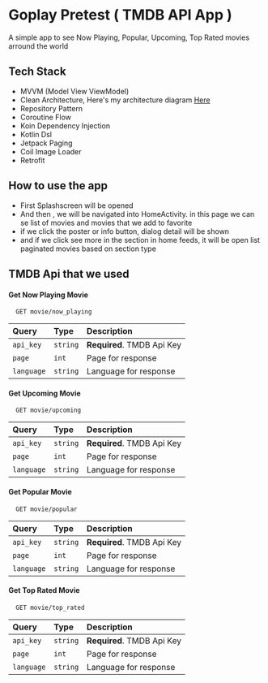 
# Goplay Pretest ( TMDB API App )

A simple app to see Now Playing, Popular, Upcoming, Top Rated movies arround the world


## Tech Stack

- MVVM (Model View ViewModel)
- Clean Architecture, Here's my architecture diagram [Here](https://drive.google.com/file/d/1y9azri0VDsVBlC-cX8d601g8u4mlwc0j/view?usp=sharing)
- Repository Pattern
- Coroutine Flow
- Koin Dependency Injection
- Kotlin Dsl
- Jetpack Paging
- Coil Image Loader
- Retrofit

## How to use the app

- First Splashscreen will be opened
- And then , we will be navigated into HomeActivity. in this page we can se list of movies and movies that we add to favorite
- if we click the poster or info button, dialog detail will be shown
- and if we click see more in the section in home feeds, it will be open list paginated movies based on section type

## TMDB Api that we used

#### Get Now Playing Movie

```http
  GET movie/now_playing
```

| Query | Type     | Description                |
| :-------- | :------- | :------------------------- |
| `api_key` | `string` | **Required**. TMDB Api Key   |
| `page` | `int` |  Page for response  |
| `language` | `string` | Language for response  |



#### Get Upcoming Movie

```http
  GET movie/upcoming
```

| Query | Type     | Description                |
| :-------- | :------- | :------------------------- |
| `api_key` | `string` | **Required**. TMDB Api Key   |
| `page` | `int` |  Page for response  |
| `language` | `string` | Language for response  |


#### Get Popular Movie

```http
  GET movie/popular
```

| Query | Type     | Description                |
| :-------- | :------- | :------------------------- |
| `api_key` | `string` | **Required**. TMDB Api Key   |
| `page` | `int` |  Page for response  |
| `language` | `string` | Language for response  |



#### Get Top Rated Movie

```http
  GET movie/top_rated
```

| Query | Type     | Description                |
| :-------- | :------- | :------------------------- |
| `api_key` | `string` | **Required**. TMDB Api Key   |
| `page` | `int` |  Page for response  |
| `language` | `string` | Language for response  |

